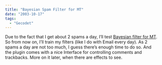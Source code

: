 ```yaml
---
title: "Bayesian Spam Filter for MT"
date: "2003-10-17"
tags:
  - "Gecodet"
---
```


Due to the fact that I get about 2 spams a day, I’ll test [Bayesian filter for MT](http://james.seng.cc/archives/000152.html "James Seng's blog: Bayesian filter for MT"). So from now on, I’ll train my filters (like I do with Email every day). As 2 spams a day are not too much, I guess there’s enough time to do so. And the plugin comes with a nice Interface for controlling comments and trackbacks. More on it later, when there are effects to see.
